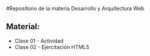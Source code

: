 #Repositorio de la materia Desarrollo y Arquitectura Web

## Material:
- Clase 01 - Actividad
- Clase 02 - Ejercitación HTML5
